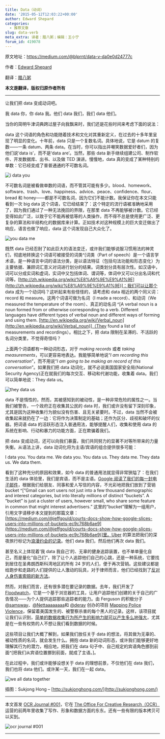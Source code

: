 ```yaml
---
title: Data（动词）
date: '2015-05-12T12:03:22+00:00'
author: Edward Shepard
categories:
  - 推荐文章
slug: data-verb
meta_extra: 译者：腊八粥；编辑：王小宁
forum_id: 419078
---
```


原文地址：https://medium.com/@blprnt/data-v-da0e0d24777c

作者：[Edward Shepard](https://twitter.com/blprnt)  

翻译：[腊八粥](http://www.labazhou.net/2015/05/data-verb/)   

**本文是翻译，版权归原作者所有**

* * *

让我们把 data 变成动词吧。

我 data 你，你 data 我。他们 data 我们，我们 data 他们。

当你的简明牛津词典跨过屋子向我飘来时，我们还是花些时间来考虑下面的说法：

data 这个词语的角色和功能随着技术和文化对其重新定义，在过去的十多年里呈现了明显的变化。十年前，data 只是一个复数名词。具体地说，它是 datum 的复数——一条 datum、两条 data。在当时，你可以指出并嘲笑数据爱好者们，因为他们说‘data is’，而不是‘data are’。当然，那些 data 新手继续组建公司、制作软件、开发数据库、出书、以及做 TED 演讲。慢慢地，data 真的变成了某种特别的单数：它已经变成了普普通通的不可数名词。

![i data you](https://uploads.cosx.org/2015/05/i-data-you.jpeg)

<!--more-->不可数名词是被看做单数的词语，而不管其可能有多少。blood、homework、software、trash、love、happiness、advice、peace、confidence、flour、bread 和 honey——都是不可数名词，因为它们不能计数。我保证你在本文只能看到一次 big data 这个词语，它已经结束了：这个特定的流行语被准确地采用了，因为我们通过了一种无法挽回的界限，在那里 data 不再能够被计数。它已经变得如此广泛，以致于它不能再被低等的人类操作，而不得不总是使用更广泛、更复杂的算法和半结构化的数据库来计算。正如技术对这种规模上的巨大变迁做出了响应，语言也做了响应，data 这个词发现自己大众化了。

![you data me](https://uploads.cosx.org/2015/05/you-data-me.jpeg)

既然 data 已经忍耐了如此巨大的语法变迁，或许我们能够说服习惯用法的神灵们，彻底地转换这个词语可被接受的词类^[词类（Part of speech）是一个语言学术语，是一种语言中词的语法分类，是以语法特征（包括句法功能和形态变化）为主要依据、兼顾词汇意义对词进行划分的结果。词类划分具有层次性。如汉语中，词可以分成实词和虚词，实词中又包括体词、谓词等，体词中又可以分出名词和代词等。[http://zh.wikipedia.org/wiki/%E8%A9%9E%E9%A1%9E](http://zh.wikipedia.org/wiki/%E8%A9%9E%E9%A1%9E)]：我们可以让那个 data 成为一个动词吗？这听起来有些怪怪的，请考虑和 data 相近的两个同义词：record 和 measure。这两个词语可做为名词（I made a record）、和动词（We measured the temperature of the room）、真正的动名词
^[A verbal noun is a noun formed from or otherwise corresponding to a verb. Different languages have different types of verbal noun and different ways of forming and using them. [http://en.wikipedia.org/wiki/Verbal_noun](http://en.wikipedia.org/wiki/Verbal_noun)]（They found a list of measurements and recordings）。相比之下，把 data 限制在呆滞的、不活跃的名词分类里，不觉得奇怪吗？

上面两个词语都有一种动词形态，对于 _making records_ 或者 _taking measurements_，可以更容易地表达。我能够简单地说“_I am recording this conversation_”，而不用说“_I am going to be making an record of this conversation_”。如果我们把 data 动词化，就不必说美国国家安全局(National Security Agency)正在就我们的每次交互、移动和代谢功能，收集着 data。我们可以简单地说：They data us。

![they data us](https://uploads.cosx.org/2015/05/they-data-us.jpeg)

data 不是惰性的，然而，其被感知到的被动性，是一种非常危险的属性之一。当我们被警告，一个政府正在收集其公民的 data 时，我们或许没有留下深刻印象，尤其是因为这种收集行为貌似没有伤害、且无关紧要时。不过，data 当然不会被收集起来就扔在了一边：它将作为决策制定的基础；还作为区分、歧视和破坏的仪器。把词语 data 的活跃形态注入普通用法，能够提醒人们，收集和使用 data 的系统在影响、行动和暴力的功能方面，正在欺骗着我们。

把 data 变成动词，还可以向我们暴露，我们共同努力的显著不对等所带来的力量失衡。从语法上讲，data 动词化将为主语/宾语的组合提供很多可能：

I data you. You data me. We data you. You data us. They data me. They data us. We data them.

看到了这种充分的原因和效果，如今 data 的普通用法就显得非常狭隘了：在我们生活的 data 体验里，我们是宾语，而不是主语。[Google 阅读了我们的每一封电子邮件](https://medium.com/@jeffgould/courts-docs-show-how-google-slices-users-into-millions-of-buckets-ec9c768b6ae9)，根据我们给朋友、同事和爱人写信的内容，不光彩地把我们放到了营销 bucket ^[“Gmail can sort users not just into a few thousand demographic and interest categories, but into literally millions of distinct “buckets”. A “bucket” is just a cluster of users, however small, who share some feature in common that might interest advertisers.” 这里的“bucket”理解为一组用户，引用文字请移步本文提到的那篇文章：[https://medium.com/@jeffgould/courts-docs-show-how-google-slices-users-into-millions-of-buckets-ec9c768b6ae9](https://medium.com/@jeffgould/courts-docs-show-how-google-slices-users-into-millions-of-buckets-ec9c768b6ae9)]里。Uber 的算法把我们的深夜旅行标记为[浪漫约会的记录](http://www.whosdrivingyou.org/blog/ubers-deleted-rides-of-glory-blog-post)。他们 data 我们，然后他们再次 data 我们。

甚至名义上体现着‘我 data 我自己’的、无辜的健身追踪装置，也不单单量化自己，而是量化“自己们”，除了让个人追踪他们自己的心跳，还是一种系统，它要找到居住在圣弗朗西斯科湾地区的所有 24 岁的人们，便于再次营销。这些建议都是给跑步和走路的人们提供的让人激动的玩具，对于律师而言，他们已经找到了[反对人身伤害索赔的新方法](http://www.theatlantic.com/technology/archive/2014/11/when-fitbit-is-the-expert-witness/382936/)。

然而，对我们而言，还有很多潜在要记录的数据。去年，我们开发了 [Floodwatch](https://floodwatch.o-c-r.org/)，它是一个基于浏览器的工具，让用户追踪他们创建的关于自己的广告情况——为个人提供追踪那些追踪者的能力。由 Ferguson 的积极分子 [@samsway](http://twitter.com/samsway)、[@Nettaaaaaaaa](https://twitter.com/Nettaaaaaaaa)和 [@deray](http://twitter.com/deray) 创办的项目 [Mapping Police Violence](http://mappingpoliceviolence.org/)，保留着美国发生的、被警察杀害的每个黑人的记录。这样，该项目就让我们认识到，[简单的数据收集行为所产生的影响力就可以产生多么地强大](http://www.labazhou.net/2014/12/a-data-analysts-blog-is-transforming-how-new-yorkers-see-their-city/)，尤其是在一些有权势的人不想让我们看到数据的时候。

这些项目让我们大概了解到，如果我们放任关于 data 的想法，将其做为无辜的、被动性质的名词，就会发生什么。拥抱 data 新的动词形态，或许我们能够更好地理解其行为的潜力，相应地，把我们在 data 句子中、自己规定的宾语角色挪到前面^[把我们从宾语位置挪到前面，就成了主语。]。

在此过程中，我们或许能够设想关于 data 的理想前景，不仅他们在 data 我们，我们也将 data 他们。或许某一天，我们在一起 data。

![we all data together](https://uploads.cosx.org/2015/05/we-all-data-together.jpeg)

插图：Sukjong Hong – [http://sukjonghong.com/](http://sukjonghong.com/)

* * *

本文首发 [OCR Journal #001](http://journal.o-c-r.org/product/ocr-journal-001)，它在 [The Office For Creative Research（OCR）](http://o-c-r.org/) 运营的前两年里收集了写作、形象和数据方面的东东。还有一些有限的版本拷贝可以买到。

![ocr journal #001](https://uploads.cosx.org/2015/05/ocr-journal-001.jpeg)

* * *
